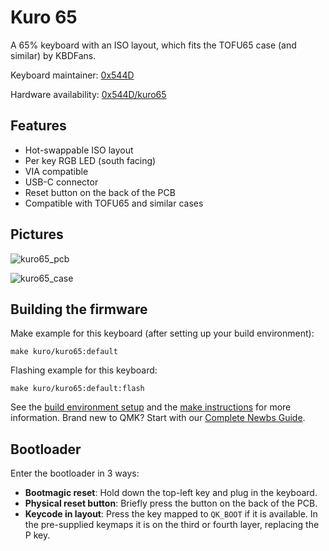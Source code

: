 # Kuro 65
A 65% keyboard with an ISO layout, which fits the TOFU65 case (and similar) by KBDFans.

Keyboard maintainer: [0x544D](https://github.com/0x544D)

Hardware availability: [0x544D/kuro65](https://github.com/0x544D/kuro65)

## Features

- Hot-swappable ISO layout
- Per key RGB LED (south facing)
- VIA compatible
- USB-C connector
- Reset button on the back of the PCB
- Compatible with TOFU65 and similar cases 

## Pictures

![kuro65_pcb](https://i.imgur.com/m5KoeQwh.jpg)

![kuro65_case](https://i.imgur.com/jmoACMSh.jpg)

## Building the firmware

Make example for this keyboard (after setting up your build environment):

    make kuro/kuro65:default

Flashing example for this keyboard:

    make kuro/kuro65:default:flash

See the [build environment setup](https://docs.qmk.fm/#/getting_started_build_tools) and the [make instructions](https://docs.qmk.fm/#/getting_started_make_guide) for more information. Brand new to QMK? Start with our [Complete Newbs Guide](https://docs.qmk.fm/#/newbs).

## Bootloader

Enter the bootloader in 3 ways:

* **Bootmagic reset**: Hold down the top-left key and plug in the keyboard.
* **Physical reset button**: Briefly press the button on the back of the PCB.
* **Keycode in layout**: Press the key mapped to `QK_BOOT` if it is available. In the pre-supplied keymaps it is on the third or fourth layer, replacing the P key.
